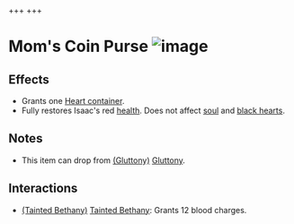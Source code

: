 +++
+++

 # Mom's Coin Purse ![image](/image/Mom%27s_Coin_Purse.png) 


Effects
---------


* Grants one [Heart container](/wiki/Health#Red_Heart_Containers "Health").
* Fully restores Isaac's red [health](/wiki/Health "Health"). Does not affect [soul](/wiki/Health#Soul_Hearts "Health") and [black hearts](/wiki/Health#Black_Hearts "Health").


Notes
-------


* This item can drop from [(Gluttony)](/wiki/Gluttony "Gluttony") [Gluttony](/wiki/Gluttony "Gluttony").


Interactions
--------------


* [(Tainted Bethany)](/wiki/Tainted_Bethany "Tainted Bethany") [Tainted Bethany](/wiki/Tainted_Bethany "Tainted Bethany"): Grants 12 blood charges.


